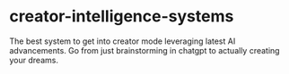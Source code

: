 # creator-intelligence-systems
The best system to get into creator mode leveraging latest AI advancements. Go from just brainstorming in chatgpt to actually creating your dreams. 
